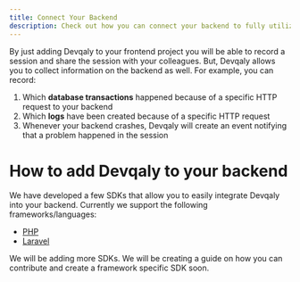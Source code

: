 ```yaml
---
title: Connect Your Backend
description: Check out how you can connect your backend to fully utilize the power of Devqaly
---
```


By just adding Devqaly to your frontend project you will be able to record a session and share the session with your 
colleagues. But, Devqaly allows you to collect information on the backend as well. For example, you can record:

1. Which **database transactions** happened because of a specific HTTP request to your backend
2. Which **logs** have been created because of a specific HTTP request
3. Whenever your backend crashes, Devqaly will create an event notifying that a problem happened in the session

# How to add Devqaly to your backend

We have developed a few SDKs that allow you to easily integrate Devqaly into your backend. Currently we support the 
following frameworks/languages:

- [PHP](/getting-started/backend/php/)
- [Laravel](/getting-started/backend/laravel/)

We will be adding more SDKs. We will be creating a guide on how you can contribute and create a framework specific 
SDK soon.
